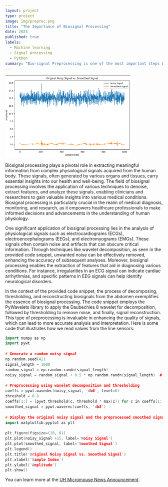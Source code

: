 ```yaml
---
layout: project
type: project
image: img/preproc.png
title: "The Importance of Biosignal Processing"
date: 2023
published: true
labels:
  - Machine learning
  - Signal processing
  - Python
summary: "Bio-signal Preprocessing is one of the most important steps before using the signals for machine learning models "
---
```


<div class="text-center p-4">
  <img width="400px" src="../img/preproc.png" class="img-thumbnail" >
</div>

Biosignal processing plays a pivotal role in extracting meaningful information from complex physiological signals acquired from the human body. These signals, often generated by various organs and tissues, carry essential insights into our health and well-being. The field of biosignal processing involves the application of various techniques to denoise, extract features, and analyze these signals, enabling clinicians and researchers to gain valuable insights into various medical conditions. Biosignal processing is particularly crucial in the realm of medical diagnosis, monitoring, and research, as it empowers healthcare professionals to make informed decisions and advancements in the understanding of human physiology.

One significant application of biosignal processing lies in the analysis of physiological signals such as electrocardiograms (ECGs), electroencephalograms (EEGs), and electromyograms (EMGs). These signals often contain noise and artifacts that can obscure critical information. Through techniques like wavelet decomposition, as seen in the provided code snippet, unwanted noise can be effectively removed, enhancing the accuracy of subsequent analyses. Moreover, biosignal processing enables the extraction of features that aid in diagnosing various conditions. For instance, irregularities in an ECG signal can indicate cardiac arrhythmias, and specific patterns in EEG signals can help identify neurological disorders.

In the context of the provided code snippet, the process of decomposing, thresholding, and reconstructing biosignals from the abdomen exemplifies the essence of biosignal processing. The code snippet employs the PyWavelets library to apply the Daubechies 8 wavelet for decomposition, followed by thresholding to remove noise, and finally, signal reconstruction. This type of preprocessing is invaluable in enhancing the quality of signals, which can lead to more accurate analysis and interpretation.
Here is some code that illustrates how we read values from the line sensors:

```cpp
import numpy as np
import pywt

# Generate a random noisy signal
np.random.seed(42)
signal_length = 1000
random_signal = np.random.randn(signal_length)
noisy_signal = random_signal + 0.5 * np.random.randn(signal_length)  # Adding Gaussian noise

# Preprocessing using wavelet decomposition and thresholding
coeffs = pywt.wavedec(noisy_signal, 'db8', level=6)
threshold = 0.8
coeffs[1:] = [pywt.threshold(c, threshold * max(c)) for c in coeffs[1:]]
smoothed_signal = pywt.waverec(coeffs, 'db8')

# Display the original noisy signal and the preprocessed smoothed signal
import matplotlib.pyplot as plt

plt.figure(figsize=(10, 6))
plt.plot(noisy_signal +15, label='Noisy Signal')
plt.plot(smoothed_signal, label='Smoothed Signal')
plt.legend()
plt.title('Original Noisy Signal vs. Smoothed Signal')
plt.xlabel('Sample Index')
plt.ylabel('Amplitude')
plt.show()

```

You can learn more at the [UH Micromouse News Announcement](https://manoa.hawaii.edu/news/article.php?aId=2857).
